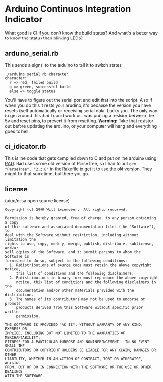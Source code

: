 Arduino Continuos Integration Indicator
=======================================

What good is CI if you don't know the build status? And what's a better way to know the status than blinking LEDs?

arduino_serial.rb
-----------------

This sends a signal to the arduino to tell it to switch states.

    ./arduino_serial.rb character
    character:
      r => red, failed build
      g => green, successful build
      else => toggle status
      
You'll have to figure out the serial port and edit that into the script. Also if when you do this it rests your arudino, it's because the version you have resets itself automatically on receiving serial data. Lucky you. The only way to get around this that I could work out was putting a resistor between the 5v and reset pins, to prevent it from resetting. **Warning:** Take that resistor out before updating the arduino, or your computer will hang and everything goes to hell.

ci_idicator.rb
--------------

This is the code that gets compiled down to C and put on the arduino using [RAD]("http://rad.rubyforge.org/"). Rad uses some old version of ParseTree, so I had to put `gem "ParseTree", "2.2.0"` in the Rakefile to get it to use the old version. They might fix that sometime, but there you go.

license
-------
(uiuc/ncsa open source license)

    Copyright (c) 2009 Will Leinweber.  All rights reserved.
    
    Permission is hereby granted, free of charge, to any person obtaining a copy
    of this software and associated documentation files (the "Software"), to
    deal with the Software without restriction, including without limitation the
    rights to use, copy, modify, merge, publish, distribute, sublicense, and/or
    sell copies of the Software, and to permit persons to whom the Software is
    furnished to do so, subject to the following conditions:
      1. Redistributions of source code must retain the above copyright notice,
         this list of conditions and the following disclaimers.
      2. Redistributions in binary form must reproduce the above copyright
         notice, this list of conditions and the following disclaimers in the
         documentation and/or other materials provided with the distribution.
      3. The names of its contributors may not be used to endorse or promote
         products derived from this Software without specific prior written 
         permission.
    
    THE SOFTWARE IS PROVIDED "AS IS", WITHOUT WARRANTY OF ANY KIND, EXPRESS OR
    IMPLIED, INCLUDING BUT NOT LIMITED TO THE WARRANTIES OF MERCHANTABILITY,
    FITNESS FOR A PARTICULAR PURPOSE AND NONINFRINGEMENT.  IN NO EVENT SHALL THE
    CONTRIBUTORS OR COPYRIGHT HOLDERS BE LIABLE FOR ANY CLAIM, DAMAGES OR OTHER
    LIABILITY, WHETHER IN AN ACTION OF CONTRACT, TORT OR OTHERWISE, ARISING
    FROM, OUT OF OR IN CONNECTION WITH THE SOFTWARE OR THE USE OR OTHER DEALINGS
    WITH THE SOFTWARE.